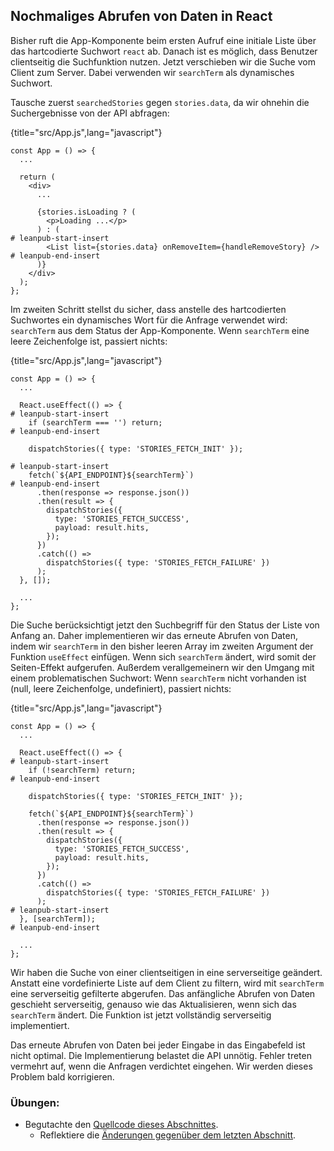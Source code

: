 ## Nochmaliges Abrufen von Daten in React

Bisher ruft die App-Komponente beim ersten Aufruf eine initiale Liste über das hartcodierte Suchwort `react` ab. Danach ist es möglich, dass Benutzer clientseitig die Suchfunktion nutzen. Jetzt verschieben wir die Suche vom Client zum Server. Dabei verwenden wir `searchTerm` als dynamisches Suchwort.

Tausche zuerst `searchedStories` gegen `stories.data`, da wir ohnehin die Suchergebnisse von der API abfragen:

{title="src/App.js",lang="javascript"}
~~~~~~~
const App = () => {
  ...

  return (
    <div>
      ...

      {stories.isLoading ? (
        <p>Loading ...</p>
      ) : (
# leanpub-start-insert
        <List list={stories.data} onRemoveItem={handleRemoveStory} />
# leanpub-end-insert
      )}
    </div>
  );
};
~~~~~~~

Im zweiten Schritt stellst du sicher, dass anstelle des hartcodierten Suchwortes ein dynamisches Wort für die Anfrage verwendet wird: `searchTerm` aus dem Status der App-Komponente. Wenn `searchTerm` eine leere Zeichenfolge ist, passiert nichts:

{title="src/App.js",lang="javascript"}
~~~~~~~
const App = () => {
  ...

  React.useEffect(() => {
# leanpub-start-insert
    if (searchTerm === '') return;
# leanpub-end-insert

    dispatchStories({ type: 'STORIES_FETCH_INIT' });

# leanpub-start-insert
    fetch(`${API_ENDPOINT}${searchTerm}`)
# leanpub-end-insert
      .then(response => response.json())
      .then(result => {
        dispatchStories({
          type: 'STORIES_FETCH_SUCCESS',
          payload: result.hits,
        });
      })
      .catch(() =>
        dispatchStories({ type: 'STORIES_FETCH_FAILURE' })
      );
  }, []);

  ...
};
~~~~~~~

Die Suche berücksichtigt jetzt den Suchbegriff für den Status der Liste von Anfang an. Daher implementieren wir das erneute Abrufen von Daten, indem wir `searchTerm` in den bisher leeren Array im zweiten Argument der Funktion `useEffect` einfügen. Wenn sich `searchTerm` ändert, wird somit der Seiten-Effekt aufgerufen. Außerdem verallgemeinern wir den Umgang mit einem problematischen Suchwort: Wenn `searchTerm` nicht vorhanden ist (null, leere Zeichenfolge, undefiniert), passiert nichts:

{title="src/App.js",lang="javascript"}
~~~~~~~
const App = () => {
  ...

  React.useEffect(() => {
# leanpub-start-insert
    if (!searchTerm) return;
# leanpub-end-insert

    dispatchStories({ type: 'STORIES_FETCH_INIT' });

    fetch(`${API_ENDPOINT}${searchTerm}`)
      .then(response => response.json())
      .then(result => {
        dispatchStories({
          type: 'STORIES_FETCH_SUCCESS',
          payload: result.hits,
        });
      })
      .catch(() =>
        dispatchStories({ type: 'STORIES_FETCH_FAILURE' })
      );
# leanpub-start-insert
  }, [searchTerm]);
# leanpub-end-insert

  ...
};
~~~~~~~

Wir haben die Suche von einer clientseitigen in eine serverseitige geändert. Anstatt eine vordefinierte Liste auf dem Client zu filtern, wird mit `searchTerm` eine serverseitig gefilterte abgerufen. Das anfängliche Abrufen von Daten geschieht serverseitig, genauso wie das Aktualisieren, wenn sich das `searchTerm` ändert. Die Funktion ist jetzt vollständig serverseitig implementiert.

Das erneute Abrufen von Daten bei jeder Eingabe in das Eingabefeld ist nicht optimal. Die Implementierung belastet die API unnötig. Fehler treten vermehrt auf, wenn die Anfragen verdichtet eingehen. Wir werden dieses Problem bald korrigieren.

### Übungen:

* Begutachte den [Quellcode dieses Abschnittes](https://codesandbox.io/s/github/the-road-to-learn-react/hacker-stories/tree/hs/Data-Re-Fetching-in-React).
  * Reflektiere die [Änderungen gegenüber dem letzten Abschnitt](https://github.com/the-road-to-learn-react/hacker-stories/compare/hs/Data-Fetching-with-React...hs/Data-Re-Fetching-in-React?expand=1).
  